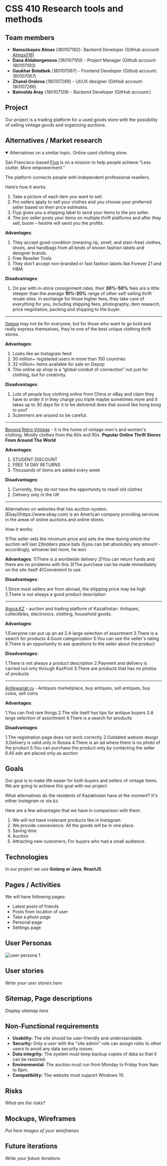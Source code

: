 # CSS 410 Research tools and methods
## Team members
+ **Namazbayev Almas** (*180107192*)- Backend Developer (GitHub account: *[Almas016](https://github.com/Almas016)*)
+ **Dana Aldabergenova** (*180107100*) - Project Manager (Github account: *180107100*)
+ **Gaukhar Bolatbek** (*180107067*) - Frontend Developer (Github account: *180107067*)
+ **Zhanel Oralova** (*180107266*) - UI/UX designer (GitHub account: *180107266*)
+ **Baimolda Aray** (*180107128*) - Backend Developer (GitHub account:)

## Project
Our project is a trading platform for a used goods store with the possibility of selling vintage goods and organizing auctions.

## Alternatives / Market research

<details open>
<summary>Alternatives on a similar topic. Online used clothing store.</summary>

San Francisco-based [Flyp](https://www.joinflyp.com/) is on a mission to help people achieve “Less clutter. More empowerment.”

The platform connects people with independent professional resellers.

Here’s how it works:

1. Take a picture of each item you want to sell.
2. Pro sellers apply to sell your clothes and you choose your preferred seller based on their price estimates.
3. Flyp gives you a shipping label to send your items to the pro seller.
4. The pro seller posts your items on multiple thrift platforms and after they sell, boom – he/she will send you the profits.

**Advantages**:

1. They accept good-condition (meaning rip, smell, and stain-free) clothes, shoes, and handbags from all kinds of known fashion labels and designer brands.
2. Free Reseller Tools
3. They don’t accept non-branded or fast fashion labels like Forever 21 and H&M.

**Disadvantages**:

1. On par with in-store consignment rates, their **30%-50%** fees are a little steeper than the average **10%-20%** range of other self-selling thrift resale sites. In exchange for those higher fees, they take care of everything for you, including shipping fees, photography, item research, price negotiation, packing and shipping to the buyer.

------

[Depop](https://news.depop.com/) may not be for everyone, but for those who want to go bold and really express themselves, they’re one of the best unique clothing thrift stores.

**Advantages**:

1. Looks like an Instagram feed
2. 30 million+ registered users in more than 150 countries
3. 32 million+ items available for sale on Depop
4. This online op shop is a “global conduit of connection” not just for clothing, but for creativity.

**Disadvantages**:

1. Lots of people buy clothing online from China or eBay and claim they have to order it in they charge you triple maybe sometimes more and it takes up to 30 days for it to be delivered does that sound like hong kong to you?
2. Scammers are around so be careful.

------

[Beyond Retro Vintage](https://www.beyondretro.com/?utm_source=Rakuten&utm_medium=affiliates&utm_content=yggSFW0pgtk:Sustainable+Jungle&utm_campaign=10&ranMID=46862&ranEAID=yggSFW0pgtk&ranSiteID=yggSFW0pgtk-3S7BuFfgy2HlQXPKn3vZ7g) - it is the home of vintage men's and women's clothing. Mostly clothes from the 60s and 90s. **Popular Online Thrift Stores From Around The World**

**Advantages**:

1. STUDENT DISCOUNT
2. FREE 14 DAY RETURNS
3. Thousands of items are added every week

**Disadvantages**:

1. Currently, they do not have the opportunity to resell old clothes
2. Delivery only in the UK
 
-----


<summary>Alternatives on  websites that has auction-system.</summary>
[Ebay](https://www.ebay.com) is an American company providing services in the areas of online auctions and online stores.
 
How it works:

1)The seller sets the minimum price and sets the time during which the auction will last
2)bidders place bids
3)you can bet absolutely any amount - accordingly, whoever bet more, he won

**Advantages**:
1)There is a worldwide delivery
2)You can return funds and there are no problems with this
3)The purchase can be made immediately on the site itself
4)Convenient to use

 

**Disadvantages**:
 
 1.Since most sellers are from abroad, the shipping price may be high
 2.There is not always a good product description 

------

[Agora.KZ](https://agora.kz/) - auction and trading platform of Kazakhstan. Antiques, collectibles, electronics, clothing, household goods.

**Advantages**:
 
1.Everyone can put up an ad
2.A large selection of assortment
3.There is a search for products
4.Good categorization
5.You can see the seller's rating
6.There is an opportunity to ask questions to the seller about the product

**Disadvantages**:
 
1.There is not always a product description
2.Payment and delivery is carried out only through KazPost
3.There are products that has no photos of products
 
------

[Antikwariat.ru](https://antikwariat.ru) - Antiques marketplace, buy antiques, sell antiques, buy coins, sell coins
 
**Advantages**:
 
1.You can find rare things
2.The site itself has tips for antique buyers
3.A large selection of assortment
4.There is a search for products  

**Disadvantages**:

1.The registration page does not work correctly
2.Outdated website design
3.Delivery is valid only in Russia
4.There is an ad where there is no photo of the product
5.You can purchase the product only by contacting the seller
6.All ads are placed only as auction

</details>

## Goals
Our goal is to make life easier for both buyers and sellers of vintage items. We are going to achieve this goal with our project.

What alternatives do the residents of Kazakhstan have at the moment? It's either *Instagram* or *olx.kz*.

Here are a few advantages that we have in comparison with them:
1) We will not have irrelevant products like in Instagram
2) We provide convenience; All the goods will be in one place.
3) Saving time
4) Auction
5) Attracting new customers; For buyers who had a small audience.

## Technologies
In our project we use **Golang or Java**, **ReactJS**

## Pages / Activities 
We will have following pages:
- Latest posts of friends
- Posts from location of user
- Take a photo page
- Personal page
- Settings page

## User Personas
 ![user persona 1](https://user-images.githubusercontent.com/55758989/154830524-265d3938-95c6-4b4d-b991-4c787934ae02.png)


## User stories

*Write your user stories here*

## Sitemap, Page descriptions

*Display sitemap here*

## Non-Functional requirements
 - **Usability:** The site should be user-friendly and understandable.
 - **Security:** Only a user with the "site admin" role can assign roles to other users to avoid any data security issues.
 - **Data integrity:** The system must keep backup copies of data so that it can be restored.
 - **Environmental:** The auction must run from Monday to Friday from 9am to 6pm.
 - **Compatibility:** The website must support Windows 10.

## Risks
*What are the risks?*

## Mockups, Wireframes
*Put here images of your wireframes*


## Future iterations
*Write your future iterations*
